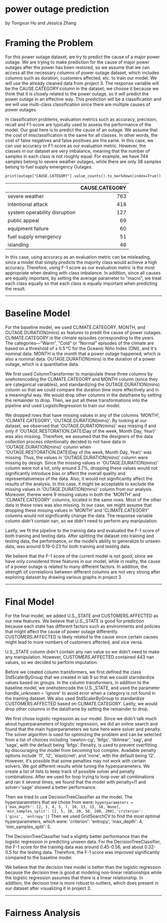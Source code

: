 # power outage prediction
by Tongxun Hu and Jessica Zhang

# Framing the Problem

For this power outage dataset, we try to predict the cause of a major power outage. We are trying to make prediction for the cause of major power outages after the power has been restored, so we assume that we can access all the necessary columns of power outage dataset, which includes columns such as duration, customers affected, etc. to train our model. We will use the already cleaned data from project 3. The response variable will be the CAUSE.CATEGORY column in the dataset; we choose it because we think that it is closely related to the power outage, so it will predict the power outage in an effective way. This prediction will be a classification and we will use multi-class classification since there are multiple causes of power outages. 

In classification problems, evaluation metrics such as accuracy, precision, recall and F1-score are typically used to assess the performance of the model. Our goal here is to predict the cause of an outage. We assume that the cost of misclassification is the same for all classes. In other words, the cost of false negatives and false positives are the same. In this case, we can use accuracy or F1-score as our evaluation metric. However, the classes in our dataset are very imbalance, meaning that the number of samples in each class is not roughly equal. For example, we have 744 samples belong to severe weather outages, while there are only 38 samples belong to fuel supply emergency Outages. 

`print(outage["CAUSE.CATEGORY"].value_counts().to_markdown(index=True))`

|                               |   CAUSE.CATEGORY |
|:------------------------------|-----------------:|
| severe weather                |              763 |
| intentional attack            |              418 |
| system operability disruption |              127 |
| public appeal                 |               69 |
| equipment failure             |               60 |
| fuel supply emergency         |               51 |
| islanding                     |               46 |


In this case, using accuracy as an evaluation metric can be misleading, since a model that simply predicts the majority class would achieve a high accuracy. Therefore, using F-1 score as our evaluation metric is the most appropriate when dealing with class imbalance. In addition, since all causes are equally important, by setting the average parameter to "macro", we treat each class equally so that each class is equally important when predicting the result. 


------
# Baseline Model

For the baseline model, we used CLIMATE.CATEGORY, MONTH, and OUTAGE.DURATION(mins) as features to predit the cause of power outages. CLIMATE.CATEGORY is the climate episodes corresponding to the years. The categories—“Warm”, “Cold” or “Normal” episodes of the climate are based on a threshold of ± 0.5 °C for the Oceanic Niño Index (ONI), and it's nominal data. MONTH is the month that a power outage happened, which is also a nominal data. OUTAGE.DURATION(mins) is the duration of a power outage, which is a quantitative data. 

We first used ColumnTransformer to manipulate these three columns by onehotencoding the CLIMATE.CATEGORY and MONTH column (since they are categorical variables), and standardizing the OUTAGE.DURATION(mins) column so that we could compare the duration time more effectively and in a meaningful way. We would drop other columns in the dataframe by setting the remainder to drop. Then, we put all these transformations into the pipeline and used LogisticRegression to train our model. 

We dropped rows that have missing values in any of the columns 'MONTH', 'CLIMATE.CATEGORY', 'OUTAGE.DURATION(mins)'. By looking at our dataset, we observed that 'OUTAGE.DURATION(mins)' was missing if and only if 'OUTAGE.RESTORATION.DATE(Day of the week, Month Day, Year)' was also missing. Therefore, we assumed that the designers of the data collection process intentionally decided to not have data in 'OUTAGE.DURATION(mins)' column when 'OUTAGE.RESTORATION.DATE(Day of the week, Month Day, Year)' was missing. Thus, the values in 'OUTAGE.DURATION(mins)' column were missing by design. Since the missing values in 'OUTAGE.DURATION(mins)' column were not a lot, only around 3.7%, dropping these values would not significantly introduce bias or affect the overall quality and representativeness of the data. Also, it would not significantly affect the results of the analysis. In this case, it might be acceptable to exclude the missing values in 'OUTAGE.DURATION(mins)' column from our analysis. Moreover, therew were 9 missing values in both the 'MONTH' and 'CLIMATE.CATEGORY' columns, located in the same rows. Most of the other data in these rows was also missing. In our case, we might assume that dropping these missing values in 'MONTH' and 'CLIMATE.CATEGORY' columns would not significantly change the data. The response variable column didn't contain nan, so we didn't need to perform any manipulation.

Lastly, we fit the pipeline to the training data and evaluated the F-1 score of both training and testing data. After splitting the dataset into training and testing data, the performance, or the model’s ability to generalize to unseen data, was around 0.19-0.23 for both training and testing data. 

We believe that the F-1 score of the current model is not good, since we have only considered three features in our model, while in reality, the cause of a power outage is related to many different factors. In addition, the strength of correlations between different columns are not very strong after exploring dataset by drawing various graphs in project 3. 


------
# Final Model

For the final model, we added U.S._STATE and CUSTOMERS.AFFECTED as our new features. We believe that U.S._STATE is good for prediction because each state has different factors such as environments and policies that might affect the cause of power outage differently. CUSTOMERS.AFFECTED is likely related to the cause since certain causes might lead to more numbers of customers affected, and vice versa. 

U.S._STATE column didn't contain any nan value so we didn't need to make any manipulation. However, CUSTOMERS.AFFECTED contained 443 nan values, so we decided to perform imputation. 

Before we created column transformers, we first defined the class StdScalerByGroup that we created in lab 9 so that we could starndardize values based on groups. In the column transformers, in addition to the baseline model, we onehotencode the U.S._STATE, and used the parameter handle_unknown = 'ignore' to avoid error when a category is not found in the training dataset. We also used StdScalerByGroup to standardize CUSTOMERS.AFFECTED based on CLIMATE.CATEGORY. Lastly, we would drop other columns in the dataframe by setting the remainder to drop. 

We first chose logistic regression as our model. Since we didn't talk much about hyperparameters of logistic regression, we did an online search and found that the main hyperparameters we tune here were solver and penalty. The solver algorithm is used for optimizing the problem and can be selected from a list of choices including 'newton-cg', 'lbfgs', 'liblinear', 'sag', and 'saga', with the default being 'lbfgs'. Penalty, is used to prevent overfitting by discouraging the model from becoming too complex. Available penalty options include 'l1', 'l2', 'elasticnet', and 'none', with the default being 'l2'. However, it's possible that some penalties may not work with certain solvers. We got different results while tuning the hyperparameters. We create a list of lists to keep track of possible solver and penalty combinations. After we used for loop trying to loop over all combinations and ran it several times, we found that the model with penalty=l1 and solver='sage' showed a better performance.  

Then we tried to use DecisionTreeClassifier as the model. The hyperparameters that we chose from were: 
`hyperparameters = {'max_depth': [2, 3, 4, 5, 7, 10, 13, 15, 18, None], 'min_samples_split': [2, 5, 10, 20, 50, 100, 200],'criterion': ['gini', 'entropy']}` Then we used GridSearchCV to find the most optimal hyperparameters, which were: 'criterion': 'entropy', 'max_depth': 4, 'min_samples_split': 5. 

The DecisionTreeClassifier had a slightly better performance than the logistic regression in predicting unseen data. For the DecisionTreeClassifier, the F-1 score for the training data was around 0.45-0.56, and about 0.32-0.5 for the testing data. Therefore, the F-1 score was improved significantly compared to the baseline model.

We believe that the decision tree model is better than the logistic regression because the decision tree is good at modeling non-linear relationships while the logistic regression assumes that there is a linear relationship. In addition, the decision tree is more robust to outliers, which does present in our dataset after visualizing it in project 3. 

------
# Fairness Analysis



